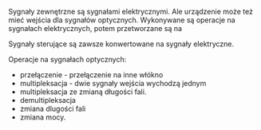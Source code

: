 Sygnały zewnętrzne są sygnałami elektrycznymi. Ale urządzenie może też mieć wejścia dla sygnałów optycznych. Wykonywane są operacje na sygnałach elektrycznych, potem przetworzane są na 

Sygnały sterujące są zawsze konwertowane na sygnały elektryczne.

Operacje na sygnałach optycznych:
- przełączenie - przełączenie na inne włókno
- multipleksacja - dwie sygnały wejścia wychodzą jednym
- multipleksacja ze zmianą długości fali.
- demultipleksacja
- zmiana dlugości fali
- zmiana mocy.